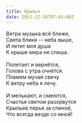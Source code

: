 ```yaml
---
title: Крылья
date: 2011-12-16T07:41:00Z
---
```


Ветра музыка всё ближе,<br />
Света блики -- неба выше,<br />
И летит моя душа<br />
К крыше мира не спеша.<br />
<br />
Полетает и вернётся,<br />
Голова с утра очнётся.<br />
Пламем мучая свечу<br />
К ветру неба я лечу.<br />
<br />
И мелькают, и смеются,<br />
Счастья светом разорвутся<br />
Крыльев перья за спиной,<br />
Что всегда везде со мной!